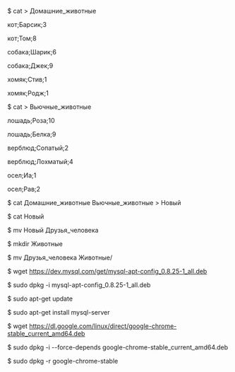 $ cat > Домашние_животные

кот;Барсик;3

кот;Том;8

собака;Шарик;6

собака;Джек;9

хомяк;Стив;1

хомяк;Родж;1

$ cat > Вьючные_животные

лошадь;Роза;10

лошадь;Белка;9

верблюд;Сопатый;2

верблюд;Лохматый;4

осел;Иа;1

осел;Рав;2

$ cat Домашние_животные Вьючные_животные > Новый

$ cat Новый

$ mv Новый Друзья_человека

$ mkdir Животные

$ mv Друзья_человека Животные/

$ wget https://dev.mysql.com/get/mysql-apt-config_0.8.25-1_all.deb

$ sudo dpkg -i mysql-apt-config_0.8.25-1_all.deb

$ sudo apt-get update

$ sudo apt-get install mysql-server

$ wget https://dl.google.com/linux/direct/google-chrome-stable_current_amd64.deb

$ sudo dpkg -i --force-depends google-chrome-stable_current_amd64.deb

$ sudo dpkg -r google-chrome-stable